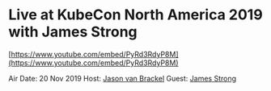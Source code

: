 # Live at KubeCon North America 2019 with James Strong

[https://www.youtube.com/embed/PyRd3RdyP8M](https://www.youtube.com/embed/PyRd3RdyP8M)

Air Date: 20 Nov 2019
Host: [Jason van Brackel](twitter.com/jasonvanbrackel)
Guest: [James Strong](twitter.com/strongjz)